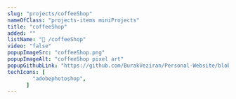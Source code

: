 ```yaml
---
slug: "projects/coffeeShop"
nameOfClass: "projects-items miniProjects"
title: "coffeeShop"
added: ""
listName: "🎨 /coffeeShop"
video: "false"
popupImageSrc: "coffeeShop.png"
popupImageAlt: "coffeeShop pixel art"
popupGithubLink: "https://github.com/BurakVeziran/Personal-Website/blob/main/static/coffeeShop.png"
techIcons: [
        "adobephotoshop",
      ]
---
```

